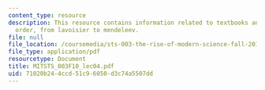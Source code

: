 ```yaml
---
content_type: resource
description: This resource contains information related to textbooks and chemical
  order, from lavoisier to mendeleev.
file: null
file_location: /coursemedia/sts-003-the-rise-of-modern-science-fall-2010/71020b244ccd51c96050d3c74a5507dd_MITSTS_003F10_lec04.pdf
file_type: application/pdf
resourcetype: Document
title: MITSTS_003F10_lec04.pdf
uid: 71020b24-4ccd-51c9-6050-d3c74a5507dd
---
```

